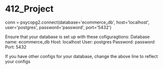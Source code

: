 # 412_Project

conn  = psycopg2.connect(database='ecommerce_db', host='localhost', user='postgres', password='password', port='5432')

Ensure that your database is set up with these cofiguragtions:
Database name: ecommerce_db
Host: localhost
User: postgres
Password: password
Port: 5432

If you have other configs for your database, change the above line to reflect your configs
